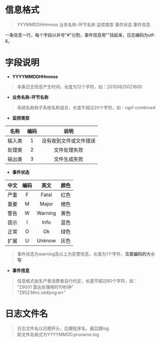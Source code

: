 
# 信息格式 #
>YYYMMDDHHmmss 业务名称-环节名称 监控类型 事件状态 事件信息

一条信息一行，每个字段以井号"#"分割，事件信息用""括起来，日志编码为utf-8。

# 字段说明 #
* **YYYYMMDDHHmmss**

>本条日志信息产生时间，长度为12个字符，如：20150825021600

* **业务名称-环节名称**

>系统名称和子系统名称组合，长度不超过20个字符，如：rqpf-combined

* **监控类型**

|名称|编码|说明|
|:-:|:-:|:-:|
|输入类|1|没有收到文件或文件错误|
|处理类|2|文件处理失败|
|输出类|3|文件生成失败|

* **事件状态**

|中文|编码|英文|颜色|
|:-:|:-:|:-:|:-:|
|严重|F|Fatal|红色|
|重要|M|Major|橙色|
|警告|W|Warning|黄色|
|提示|I|Info|蓝色|
|正常|O|Ok|绿色|
|扩展|U|Unknow|灰色|

> 事件状态为warning及以上为告警信息，长度为1个字符，**注意编码的大小写**

* **事件信息**

> 信息格式由生产者消费者自行约定，长度不超过80个字符，如：  
"Z9001 雷达处理用时10秒钟"  
"Z9523#nc:ok#png:err"

# 日志文件名 #
> 日志文件名以日期开头，后跟程序名，最后跟log  
即文件名格式为YYYYMMDD.proname.log

